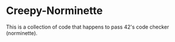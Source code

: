 # Creepy-Norminette
This is a collection of code that happens to pass 42's code checker (norminette).
